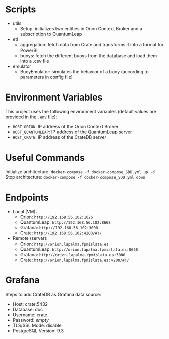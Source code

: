 # Scripts

- utils
    - Setup: initializes two entities in Orion Context Broker and a subscription to QuantumLeap
- etl
    - aggregation: fetch data from Crate and transforms it into a format for PowerBI
    - buoys: fetch the different buoys from the database and load them into a .csv file
- emulator
    - BuoyEmulator: simulates the behavior of a buoy (according to parameters in config file)

# Environment Variables

This project uses the following environment variables (default values are provided in the `.env` file):

- `HOST_ORION`: IP address of the Orion Context Broker
- `HOST_QUANTUMLEAP`: IP address of the QuantumLeap server
- `HOST_CRATE`: IP address of the CrateDB server

# Useful Commands

Initialize architecture: `docker-compose -f docker-compose_SDD.yml up -d`
Stop architecture: `docker-compose -f docker-compose_SDD.yml down`

# Endpoints

- Local (VM):
    - Orion: `http://192.168.56.102:1026`
    - QuantumLeap: `http://192.168.56.102:8668`
    - Grafana: `http://192.168.56.102:3000`
    - Crate: `http://192.168.56.102:4200/#!/`
- Remote (server):
    - Orion: `http://orion.lapalma.fpmislata.es`
    - QuantumLeap: `http://orion.lapalma.fpmislata.es:8668`
    - Grafana: `http://orion.lapalma.fpmislata.es:3000`
    - Crate: `http://orion.lapalma.fpmislata.es:4200/#!/`

# Grafana

Steps to add CrateDB as Grafana data source:

* Host: crate:5432
* Database: doc
* Username: crate
* Password: *empty*
* TLS/SSL Mode: disable
* PostgreSQL Version: 9.3
